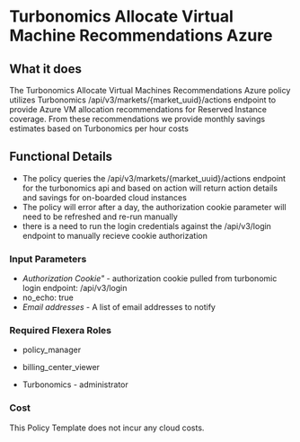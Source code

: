 # Turbonomics Allocate Virtual Machine Recommendations Azure

## What it does

The Turbonomics Allocate Virtual Machines Recommendations Azure policy utilizes Turbonomics /api/v3/markets/{market_uuid}/actions endpoint to provide Azure VM allocation recommendations for Reserved Instance coverage. From these recommendations we provide monthly savings estimates based on Turbonomics per hour costs

## Functional Details

- The policy queries the /api/v3/markets/{market_uuid}/actions endpoint for the turbonomics api and based on action will return action details and savings for on-boarded cloud instances
- The policy will error after a day, the authorization cookie parameter will need to be refreshed and re-run manually
- there is a need to run the login credentials against the /api/v3/login endpoint to manually recieve cookie authorization

### Input Parameters

- *Authorization Cookie"* - authorization cookie pulled from turbonomic login endpoint: /api/v3/login
- no_echo: true
- *Email addresses* - A list of email addresses to notify

### Required Flexera Roles

- policy_manager
- billing_center_viewer

- Turbonomics - administrator

### Cost

This Policy Template does not incur any cloud costs.
